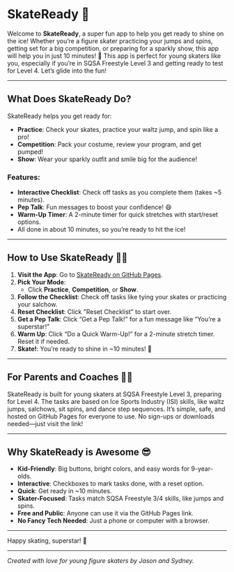 # SkateReady 🌟

Welcome to **SkateReady**, a super fun app to help you get ready to shine on the ice! Whether you’re a figure skater practicing your jumps and spins, getting set for a big competition, or preparing for a sparkly show, this app will help you in just 10 minutes! 🎉
This app is perfect for young skaters like you, especially if you’re in SQSA Freestyle Level 3 and getting ready to test for Level 4. Let’s glide into the fun!

---

## What Does SkateReady Do?

SkateReady helps you get ready for:

- **Practice**: Check your skates, practice your waltz jump, and spin like a pro!
- **Competition**: Pack your costume, review your program, and get pumped!
- **Show**: Wear your sparkly outfit and smile big for the audience!

### Features:
- **Interactive Checklist**: Check off tasks as you complete them (takes ~5 minutes).
- **Pep Talk**: Fun messages to boost your confidence! 😄
- **Warm-Up Timer**: A 2-minute timer for quick stretches with start/reset options.
- All done in about 10 minutes, so you’re ready to hit the ice!

---

## How to Use SkateReady 🧑‍🦰
1. **Visit the App**: Go to [SkateReady on GitHub Pages](https://jasonfleming1.github.io/SkateReady).
2. **Pick Your Mode**:
   - Click **Practice**, **Competition**, or **Show**.
3. **Follow the Checklist**: Check off tasks like tying your skates or practicing your salchow.
4. **Reset Checklist**: Click "Reset Checklist" to start over.
5. **Get a Pep Talk**: Click “Get a Pep Talk!” for a fun message like “You’re a superstar!”
6. **Warm Up**: Click “Do a Quick Warm-Up!” for a 2-minute stretch timer. Reset it if needed.
7. **Skate!**: You’re ready to shine in ~10 minutes! 🌟

---

## For Parents and Coaches 🧑‍🏫
SkateReady is built for young skaters at SQSA Freestyle Level 3, preparing for Level 4. The tasks are based on Ice Sports Industry (ISI) skills, like waltz jumps, salchows, sit spins, and dance step sequences. It’s simple, safe, and hosted on GitHub Pages for everyone to use. No sign-ups or downloads needed—just visit the link!

---

## Why SkateReady is Awesome 😎

- **Kid-Friendly**: Big buttons, bright colors, and easy words for 9-year-olds.
- **Interactive**: Checkboxes to mark tasks done, with a reset option.
- **Quick**: Get ready in ~10 minutes.
- **Skater-Focused**: Tasks match SQSA Freestyle 3/4 skills, like jumps and spins.
- **Free and Public**: Anyone can use it via the GitHub Pages link.
- **No Fancy Tech Needed**: Just a phone or computer with a browser.

---

Happy skating, superstar! 🌟

---

*Created with love for young figure skaters by Jason and Sydney.*